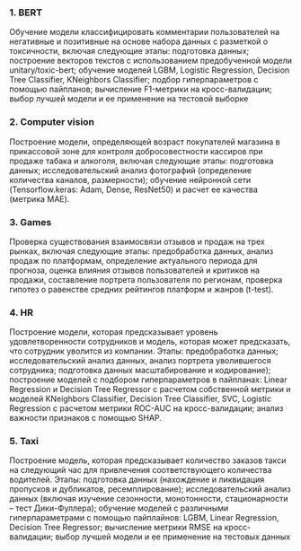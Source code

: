 ### 1. BERT
Обучение модели классифицировать комментарии пользователей на негативные и позитивные на основе набора данных с разметкой о токсичности, включая следующие этапы: подготовка данных; построение векторов текстов c использованием предобученной модели unitary/toxic-bert; обучение моделей LGBM, Logistic Regression, Decision Tree Classifier, KNeighbors Classifier;  подбор гиперпараметров с помощью пайпланов; вычисление F1-метрики на кросс-валидации; выбор лучшей модели и ее применение на тестовой выборке
### 2. Computer vision
Построение модели, определяющей возраст покупателей магазина в прикассовой зоне для контроля добросовестности кассиров при продаже табака и алкоголя, 
включая следующие этапы: подготовка данных; исследовательский анализ фотографий (определение количества каналов, размерности); обучение нейронной сети (Tensorflow.keras: Adam,  Dense, ResNet50) и расчет ее качества (метрика MAE).
### 3. Games
Проверка существования взаимосвязи отзывов и продаж на трех рынках, включая следующие этапы: предобработка данных, анализ продаж по платформам, определение актуального периода для прогноза, оценка влияния отзывов пользователей и критиков на продажи, составление портрета пользователя по регионам, проверка гипотез о равенстве средних рейтингов платформ и жанров (t-test).
### 4. HR
Построение модели, которая предсказывает уровень удовлетворенности сотрудников и модель, которая может предсказать, что сотрудник уволится из компании.
Этапы: предобработка данных; исследовательский анализ данных, анализ портрета уволившегося сотрудника; подготовка данных  масштабирование и кодирование); построение моделей c подбором гиперпараметров в пайпланах: Linear Regression и Decision Tree Regressor с расчетом собственной метрики и моделей  KNeighbors Classifier, Decision Tree Classifier, SVC, Logistic Regression с расчетом метрики ROC-AUC на кросс-валидации;  анализ важности признаков с помощью SHAP.
### 5. Taxi
Построение модель, которая предсказывает количество заказов такси на следующий час для привлечения соответствующего количества водителей. Этапы: подготовка данных (нахождение и ликвидация пропусков и дубликатов, ресемплирование); исследовательский анализ данных (включая изучение сезонности, монотонности, стационарности – тест Дики-Фуллера); обучение моделей с различными гиперпараметрами с помощью пайплайнов: LGBM, Linear Regression, Decision Tree Regressor; вычисление метрики RMSE на кросс-валидации; выбор лучшей модели и ее применение на тестовых данных

